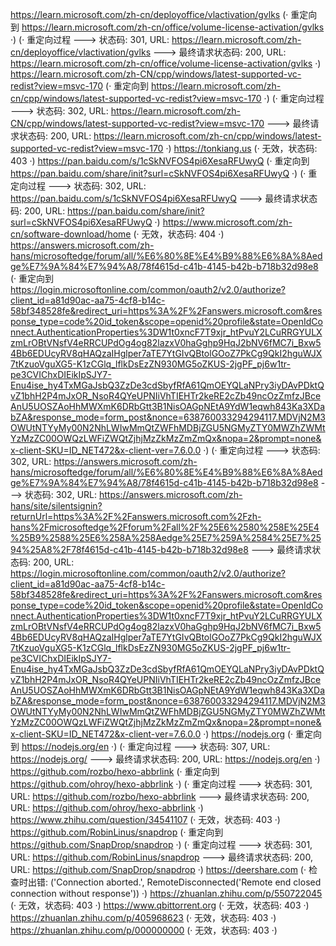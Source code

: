 https://learn.microsoft.com/zh-cn/deployoffice/vlactivation/gvlks (· 重定向到 https://learn.microsoft.com/zh-cn/office/volume-license-activation/gvlks ·)
(· 重定向过程 ---> 状态码: 301, URL: https://learn.microsoft.com/zh-cn/deployoffice/vlactivation/gvlks ---> 最终请求状态码: 200, URL: https://learn.microsoft.com/zh-cn/office/volume-license-activation/gvlks ·)
https://learn.microsoft.com/zh-CN/cpp/windows/latest-supported-vc-redist?view=msvc-170 (· 重定向到 https://learn.microsoft.com/zh-cn/cpp/windows/latest-supported-vc-redist?view=msvc-170 ·)
(· 重定向过程 ---> 状态码: 302, URL: https://learn.microsoft.com/zh-CN/cpp/windows/latest-supported-vc-redist?view=msvc-170 ---> 最终请求状态码: 200, URL: https://learn.microsoft.com/zh-cn/cpp/windows/latest-supported-vc-redist?view=msvc-170 ·)
https://tonkiang.us (· 无效，状态码: 403 ·)
https://pan.baidu.com/s/1cSkNVFOS4pi6XesaRFUwyQ (· 重定向到 https://pan.baidu.com/share/init?surl=cSkNVFOS4pi6XesaRFUwyQ ·)
(· 重定向过程 ---> 状态码: 302, URL: https://pan.baidu.com/s/1cSkNVFOS4pi6XesaRFUwyQ ---> 最终请求状态码: 200, URL: https://pan.baidu.com/share/init?surl=cSkNVFOS4pi6XesaRFUwyQ ·)
https://www.microsoft.com/zh-cn/software-download/home (· 无效，状态码: 404 ·)
https://answers.microsoft.com/zh-hans/microsoftedge/forum/all/%E6%80%8E%E4%B9%88%E6%8A%8Aedge%E7%9A%84%E7%94%A8/78f4615d-c41b-4145-b42b-b718b32d98e8 (· 重定向到 https://login.microsoftonline.com/common/oauth2/v2.0/authorize?client_id=a81d90ac-aa75-4cf8-b14c-58bf348528fe&redirect_uri=https%3A%2F%2Fanswers.microsoft.com&response_type=code%20id_token&scope=openid%20profile&state=OpenIdConnect.AuthenticationProperties%3DW1t0xncF7T9xjr_htPvuY2LCuRRGYULXzmLrOBtVNsfV4eRRCUPdOg4og82lazxV0haGghp9HqJ2bNV6fMC7i_Bxw54Bb6EDUcyRV8qHAQzaIHglper7aTE7YtGIvQBtolGOoZ7PkCg9QkI2hguWJX7tKzuoVguXG5-K1zCGlq_lflkDsEzZN930MG5oZKUS-2jgPF_pj6w1tr-pe3CVIChxDIEikIpSJY7-Enu4ise_hy4TxMGaJsbQ3ZzDe3cdSbyfRfA61QmOEYQLaNPry3iyDAvPDktQvZ1bhH2P4mJxOR_NsoR4QYeUPNIiVhTIEHTr2keRE2cZb49ncOzZmfzJBceAnU5UOSZAoHhMWXmK6DRbGtt3B1NisOAGpNEtA9YdW1eqwh843Ka3XDabZA&response_mode=form_post&nonce=638760033294294117.MDVjN2M3OWUtNTYyMy00N2NhLWIwMmQtZWFhMDBjZGU5NGMyZTY0MWZhZWMtYzMzZC00OWQzLWFiZWQtZjhjMzZkMzZmZmQx&nopa=2&prompt=none&x-client-SKU=ID_NET472&x-client-ver=7.6.0.0 ·)
(· 重定向过程 ---> 状态码: 302, URL: https://answers.microsoft.com/zh-hans/microsoftedge/forum/all/%E6%80%8E%E4%B9%88%E6%8A%8Aedge%E7%9A%84%E7%94%A8/78f4615d-c41b-4145-b42b-b718b32d98e8 ---> 状态码: 302, URL: https://answers.microsoft.com/zh-hans/site/silentsignin?returnUrl=https%3A%2F%2Fanswers.microsoft.com%2Fzh-hans%2Fmicrosoftedge%2Fforum%2Fall%2F%25E6%2580%258E%25E4%25B9%2588%25E6%258A%258Aedge%25E7%259A%2584%25E7%2594%25A8%2F78f4615d-c41b-4145-b42b-b718b32d98e8 ---> 最终请求状态码: 200, URL: https://login.microsoftonline.com/common/oauth2/v2.0/authorize?client_id=a81d90ac-aa75-4cf8-b14c-58bf348528fe&redirect_uri=https%3A%2F%2Fanswers.microsoft.com&response_type=code%20id_token&scope=openid%20profile&state=OpenIdConnect.AuthenticationProperties%3DW1t0xncF7T9xjr_htPvuY2LCuRRGYULXzmLrOBtVNsfV4eRRCUPdOg4og82lazxV0haGghp9HqJ2bNV6fMC7i_Bxw54Bb6EDUcyRV8qHAQzaIHglper7aTE7YtGIvQBtolGOoZ7PkCg9QkI2hguWJX7tKzuoVguXG5-K1zCGlq_lflkDsEzZN930MG5oZKUS-2jgPF_pj6w1tr-pe3CVIChxDIEikIpSJY7-Enu4ise_hy4TxMGaJsbQ3ZzDe3cdSbyfRfA61QmOEYQLaNPry3iyDAvPDktQvZ1bhH2P4mJxOR_NsoR4QYeUPNIiVhTIEHTr2keRE2cZb49ncOzZmfzJBceAnU5UOSZAoHhMWXmK6DRbGtt3B1NisOAGpNEtA9YdW1eqwh843Ka3XDabZA&response_mode=form_post&nonce=638760033294294117.MDVjN2M3OWUtNTYyMy00N2NhLWIwMmQtZWFhMDBjZGU5NGMyZTY0MWZhZWMtYzMzZC00OWQzLWFiZWQtZjhjMzZkMzZmZmQx&nopa=2&prompt=none&x-client-SKU=ID_NET472&x-client-ver=7.6.0.0 ·)
https://nodejs.org (· 重定向到 https://nodejs.org/en ·)
(· 重定向过程 ---> 状态码: 307, URL: https://nodejs.org/ ---> 最终请求状态码: 200, URL: https://nodejs.org/en ·)
https://github.com/rozbo/hexo-abbrlink (· 重定向到 https://github.com/ohroy/hexo-abbrlink ·)
(· 重定向过程 ---> 状态码: 301, URL: https://github.com/rozbo/hexo-abbrlink ---> 最终请求状态码: 200, URL: https://github.com/ohroy/hexo-abbrlink ·)
https://www.zhihu.com/question/34541107 (· 无效，状态码: 403 ·)
https://github.com/RobinLinus/snapdrop (· 重定向到 https://github.com/SnapDrop/snapdrop ·)
(· 重定向过程 ---> 状态码: 301, URL: https://github.com/RobinLinus/snapdrop ---> 最终请求状态码: 200, URL: https://github.com/SnapDrop/snapdrop ·)
https://deershare.com (· 检查时出错: ('Connection aborted.', RemoteDisconnected('Remote end closed connection without response')) ·)
https://zhuanlan.zhihu.com/p/550722045 (· 无效，状态码: 403 ·)
https://www.qbittorrent.org (· 无效，状态码: 403 ·)
https://zhuanlan.zhihu.com/p/405968623 (· 无效，状态码: 403 ·)
https://zhuanlan.zhihu.com/p/000000000 (· 无效，状态码: 403 ·)
